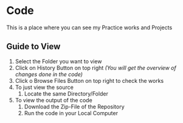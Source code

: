 # Code

This is a place where you can see my Practice works and Projects



## Guide to View 

1. Select the Folder you want to view
2. Click on History Button on top right *(You will get the overview of changes done in the code)*
3. Click o Browse Files Button on top right to check the works
4. To just view the source
   1. Locate the same Directory/Folder
5. To view the output of the code
   1. Download the Zip-File of the Repository
   2. Run the code in your Local Computer
